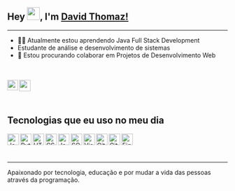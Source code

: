 ## Hey <img src="https://github.com/TheDudeThatCode/TheDudeThatCode/blob/master/Assets/Hi.gif" width="29px">, I'm [David Thomaz!](https://www.linkedin.com/in/david-thomaz-teixeira-dos-santos-b7874a133/)
---

- 👨‍💻 Atualmente estou aprendendo Java Full Stack Development
- Estudante de análise e desenvolvimento de sistemas
- 👯 Estou procurando colaborar em Projetos de Desenvolvimento Web

<br />
<br />

<a href="https://www.linkedin.com/in/david-thomaz-teixeira-dos-santos-b7874a133/">
  <img align="left" width="24px" src="https://cdn.jsdelivr.net/npm/simple-icons@v3/icons/linkedin.svg"  />
</a>

<a href="mailto:thomazd721@gmail.com">
  <img align="left" width="26px" src="https://cdn.jsdelivr.net/npm/simple-icons@v3/icons/gmail.svg" />
</a>



<br />


<br />
<br />




## Tecnologias que eu uso no meu dia

<img align="left" alt="Java" width="26px" src="https://github.com/darshanr27/darshanr27/blob/master/Assets/java.png" />
<img align="left" alt="Python" width="26px" src="https://github.com/darshanr27/darshanr27/blob/master/Assets/python.png" />
<img align="left" alt="HTML5" width="26px" src="https://github.com/darshanr27/darshanr27/blob/master/Assets/html.png" />
<img align="left" alt="CSS3" width="26px" src="https://github.com/darshanr27/darshanr27/blob/master/Assets/css.png" />
<img align="left" alt="JavaScript" width="26px" src="https://github.com/darshanr27/darshanr27/blob/master/Assets/javascript.png" />
<img align="left" alt="SQL" width="26px" src="https://github.com/darshanr27/darshanr27/blob/master/Assets/sql.png" />
<img align="left" alt="Visual Studio Code" width="26px" src="https://github.com/darshanr27/darshanr27/blob/master/Assets/visual-studio-code.png" />
<img align="left" alt="Git" width="26px" src="https://github.com/darshanr27/darshanr27/blob/master/Assets/git.png" />
<img align="left" alt="GitHub" width="26px" src="https://github.com/darshanr27/darshanr27/blob/master/Assets/github.png" />
<img align="left" alt="Figma" width="26px" src="https://github.com/darshanr27/darshanr27/blob/master/Assets/figma.png" />




<br />
<br />


 <br> 
 
 <hr>
 Apaixonado por tecnologia, educação e por mudar a vida das pessoas através da programação.
 <br>

  
<br>
  
